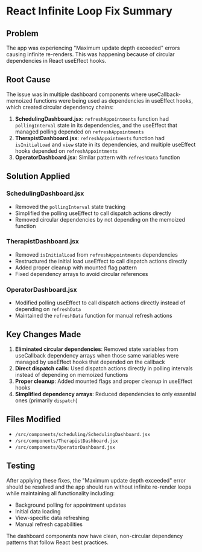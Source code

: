 # React Infinite Loop Fix Summary

## Problem

The app was experiencing "Maximum update depth exceeded" errors causing infinite re-renders. This was happening because of circular dependencies in React useEffect hooks.

## Root Cause

The issue was in multiple dashboard components where useCallback-memoized functions were being used as dependencies in useEffect hooks, which created circular dependency chains:

1. **SchedulingDashboard.jsx**: `refreshAppointments` function had `pollingInterval` state in its dependencies, and the useEffect that managed polling depended on `refreshAppointments`
2. **TherapistDashboard.jsx**: `refreshAppointments` function had `isInitialLoad` and `view` state in its dependencies, and multiple useEffect hooks depended on `refreshAppointments`
3. **OperatorDashboard.jsx**: Similar pattern with `refreshData` function

## Solution Applied

### SchedulingDashboard.jsx

- Removed the `pollingInterval` state tracking
- Simplified the polling useEffect to call dispatch actions directly
- Removed circular dependencies by not depending on the memoized function

### TherapistDashboard.jsx

- Removed `isInitialLoad` from `refreshAppointments` dependencies
- Restructured the initial load useEffect to call dispatch actions directly
- Added proper cleanup with mounted flag pattern
- Fixed dependency arrays to avoid circular references

### OperatorDashboard.jsx

- Modified polling useEffect to call dispatch actions directly instead of depending on `refreshData`
- Maintained the `refreshData` function for manual refresh actions

## Key Changes Made

1. **Eliminated circular dependencies**: Removed state variables from useCallback dependency arrays when those same variables were managed by useEffect hooks that depended on the callback
2. **Direct dispatch calls**: Used dispatch actions directly in polling intervals instead of depending on memoized functions
3. **Proper cleanup**: Added mounted flags and proper cleanup in useEffect hooks
4. **Simplified dependency arrays**: Reduced dependencies to only essential ones (primarily `dispatch`)

## Files Modified

- `/src/components/scheduling/SchedulingDashboard.jsx`
- `/src/components/TherapistDashboard.jsx`
- `/src/components/OperatorDashboard.jsx`

## Testing

After applying these fixes, the "Maximum update depth exceeded" error should be resolved and the app should run without infinite re-render loops while maintaining all functionality including:

- Background polling for appointment updates
- Initial data loading
- View-specific data refreshing
- Manual refresh capabilities

The dashboard components now have clean, non-circular dependency patterns that follow React best practices.
